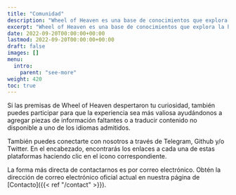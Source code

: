 ```yaml
---
title: "Comunidad"
description: "Wheel of Heaven es una base de conocimientos que explora la hipótesis de trabajo de que la vida en la Tierra fue diseñada inteligentemente por una civilización extraterrestre, los llamados Elohim."
excerpt: "Wheel of Heaven es una base de conocimientos que explora la hipótesis de trabajo de que la vida en la Tierra fue diseñada inteligentemente por una civilización extraterrestre, los llamados Elohim."
date: 2022-09-20T00:00:00+00:00
lastmod: 2022-09-20T00:00:00+00:00
draft: false
images: []
menu:
  intro:
    parent: "see-more"
weight: 420
toc: true
---
```


Si las premisas de Wheel of Heaven despertaron tu curiosidad, también puedes participar para que la experiencia sea más valiosa ayudándonos a agregar piezas de información faltantes o a traducir contenido no disponible a uno de los idiomas admitidos.

También puedes conectarte con nosotros a través de Telegram, Github y/o Twitter. En el encabezado, encontrarás los enlaces a cada una de estas plataformas haciendo clic en el icono correspondiente.

La forma más directa de contactarnos es por correo electrónico. Obtén la dirección de correo electrónico oficial actual en nuestra página de [Contacto]({{< ref "/contact" >}}).
